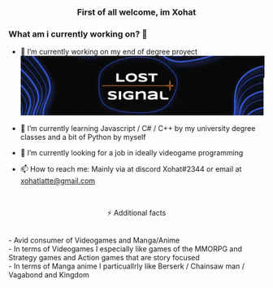 ### <p align="center">First of all welcome, im Xohat</p>

### What am i currently working on? 👋

- 🔭 I’m currently working on my end of degree proyect
![banner](https://github.com/Xohat/Xohat/blob/main/banner.png?raw=true)

- 🌱 I’m currently learning Javascript / C# / C++ by my university degree classes and a bit of Python by myself
- 👯 I’m currently looking for a job in ideally videogame programming
- 📫 How to reach me: Mainly via at discord Xohat#2344 or email at xohatlatte@gmail.com
<br />
<p align="center">⚡ Additional facts</p>
<br />
- Avid consumer of Videogames and Manga/Anime <br />
- In terms of Videogames I especially like games of the MMORPG and Strategy games and Action games that are story focused <br />
- In terms of Manga anime I particuallrly like Berserk / Chainsaw man / Vagabond and Kingdom <br />

<!--
**Xohat/Xohat** is a ✨ _special_ ✨ repository because its `README.md` (this file) appears on your GitHub profile.

formely known as Arturo

Here are some ideas to get you started:

- 👯 I’m looking to collaborate on ...
- 🤔 I’m looking for help with ...
- 💬 Ask me about ...
- 😄 Pronouns: ...
-->
